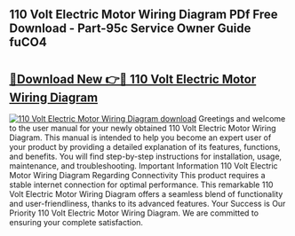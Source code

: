 ## 110 Volt Electric Motor Wiring Diagram PDf Free Download - Part-95c Service Owner Guide fuCO4

# <h2><a href="http://dfi89jj.blite.top/?on=110+Volt+Electric+Motor+Wiring+Diagram">🔗Download New 👉🔴 110 Volt Electric Motor Wiring Diagram</a></h2>

[![110 Volt Electric Motor Wiring Diagram download](https://i.imgur.com/lujVjoI.png)](http://dfi89jj.blite.top/?on=110+Volt+Electric+Motor+Wiring+Diagram)
Greetings and welcome to the user manual for your newly obtained 110 Volt Electric Motor Wiring Diagram. This manual is intended to help you become an expert user of your product by providing a detailed explanation of its features, functions, and benefits. You will find step-by-step instructions for installation, usage, maintenance, and troubleshooting. Important Information 110 Volt Electric Motor Wiring Diagram Regarding Connectivity This product requires a stable internet connection for optimal performance. This remarkable 110 Volt Electric Motor Wiring Diagram offers a seamless blend of functionality and user-friendliness, thanks to its advanced features. Your Success is Our Priority 110 Volt Electric Motor Wiring Diagram. We are committed to ensuring your complete satisfaction.
